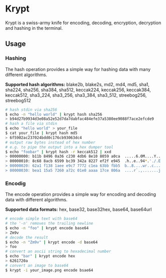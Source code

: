 # Krypt

Krypt is a swiss-army knife for encoding, decoding, encryption, decryption and hashing in the terminal.

## Usage

### Hashing

The hash operation provides a simple way for hashing data with many different algorithms.

**Supported hash algorithms:** blake2b, blake2s, md2, md4, md5,
sha1, sha224, sha256, sha384, sha512, keccak224, keccak256,
keccak384, keccak512, sha3_224, sha3_256, sha3_384, sha3_512, streebog256, streebog512

```sh
# hash stdin via sha256
$ echo -n "hello world" | krypt hash sha256
> b94d27b9934d3e08a52e52d7da7dabfac484efe37a5380ee9088f7ace2efcde9
# hash a file via stdin
$ echo "hello world" > your_file
$ cat your_file | krypt hash md5
> 6f5902ac237024bdd0c176cb93063dc4
# output raw bytes instead of hex number
# e.g. to pipe the output into a hex dumper tool
$ echo "foobar" | krypt hash -r keccak512 | xxd
> 00000000: b11b 8496 0a36 c230 4db6 8e10 8059 a0ca  .....6.0M....Y..
> 00000010: 8c68 8acb 6599 bc39 342a 8227 ef2f e945  .h..e..94*.'./.E
> 00000020: 62a1 f138 1aee e9c7 7772 c1ea 63bb fbb5  b..8....wr..c...
> 00000030: bea1 15a5 7260 a72c 01e0 aaaa 17ce 806a  ....r`.,.......j
```

### Encodig

The encode operation provides a simple way for encoding and decoding data with
different algorithms.

**Supported data formats:** hex, base32, base32hex, base64, base64url

```sh
# encode simple text with base64
# the '-n' removes the trailing newline
$ echo -n "foo" | krypt encode base64
> Zm9v
# decode the result
$ echo -n "Zm9v" | krypt encode -d base64
> foo
# convert an ascii string to hexadecimal number
$ echo "bar" | krypt encode hex
> 6261720a
# convert an image to base64
$ krypt -i your_image.png encode bsae64
```
